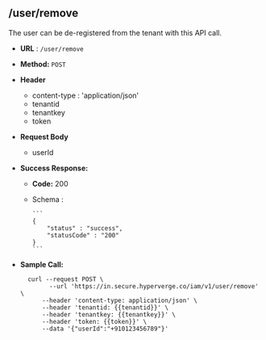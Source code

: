 ## /user/remove

The user can be de-registered from the tenant with this API call.

* **URL** : `/user/remove`
  
* **Method:** `POST`

* **Header**
	
	- content-type : 'application/json'
	- tenantid 
	- tenantkey
	- token
	
* **Request Body**

	- userId
	  
* **Success Response:**

  * **Code:** 200 <br />
  * Schema : 
		
		```	
		{
			"status" : "success",
			"statusCode" : "200"
		}
		```
	

* **Sample Call:**

   	
    	curl --request POST \
  			  --url 'https://in.secure.hyperverge.co/iam/v1/user/remove' \
            --header 'content-type: application/json' \
            --header 'tenantid: {{tenantid}}' \
            --header 'tenantkey: {{tenantkey}}' \
            --header 'token: {{token}}' \
            --data '{"userId":"+910123456789"}'
    	
    	
